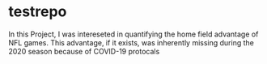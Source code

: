 # testrepo
In this Project, I was intereseted in quantifying the home field advantage of NFL games. This advantage, if it exists, was inherently missing during the 2020 season because of 
COVID-19 protocals
